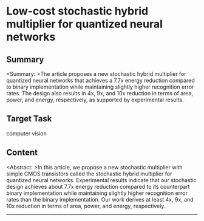 # Low-cost stochastic hybrid multiplier for quantized neural networks

## Summary

<Summary: >The article proposes a new stochastic hybrid multiplier for quantized neural networks that achieves a 7.7x energy reduction compared to binary implementation while maintaining slightly higher recognition error rates. The design also results in 4x, 9x, and 10x reduction in terms of area, power, and energy, respectively, as supported by experimental results.


## Target Task

computer vision

## Content

<Abstract: >In this article, we propose a new stochastic multiplier with simple CMOS transistors called the stochastic hybrid multiplier for quantized neural networks. Experimental results indicate that our stochastic design achieves about 7.7x energy reduction compared to its counterpart binary implementation while maintaining slightly higher recognition error rates than the binary implementation. Our work derives at least 4x, 9x, and 10x reduction in terms of area, power, and energy, respectively.



---

